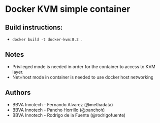 # Docker KVM simple container

## Build instructions:

* `docker build -t docker-kvm:0.2 .`

## Notes

* Privileged mode is needed in order for the container to access to KVM layer.
* Net=host mode in container is needed to use docker host networking

## Authors
* BBVA Innotech - Fernando Alvarez (@methadata)
* BBVA Innotech - Pancho Horrillo (@panchoh)
* BBVA Innotech - Rodrigo de la Fuente (@rodrigofuente)